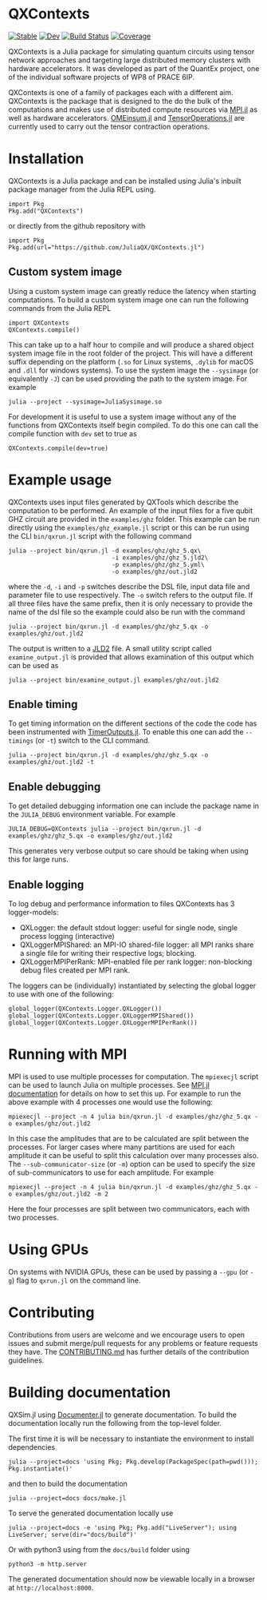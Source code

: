 # QXContexts

[![Stable](https://img.shields.io/badge/docs-stable-blue.svg)](https://JuliaQX.github.io/QXContexts.jl/stable)
[![Dev](https://img.shields.io/badge/docs-dev-blue.svg)](https://JuliaQX.github.io/QXContexts.jl/dev)
[![Build Status](https://github.com/JuliaQX/QXContexts.jl/workflows/CI/badge.svg)](https://github.com/JuliaQX/QXContexts.jl/actions)
[![Coverage](https://codecov.io/gh/JuliaQX/QXContexts.jl/branch/master/graph/badge.svg)](https://codecov.io/gh/JuliaQX/QXContexts.jl)

QXContexts is a Julia package for simulating quantum circuits using tensor network approaches and targeting large distributed memory clusters with hardware accelerators. It was developed as part of the QuantEx project, one of the individual software projects of WP8 of PRACE 6IP.

QXContexts is one of a family of packages each with a different aim. QXContexts is the package that is designed to the do the bulk of the computations and makes use of distributed compute resources via [MPI.jl](https://github.com/JuliaParallel/MPI.jl) as well as hardware accelerators. [OMEinsum.jl](https://github.com/under-Peter/OMEinsum.jl) and [TensorOperations.jl](https://github.com/Jutho/TensorOperations.jl) are currently used to carry out the tensor contraction operations.

# Installation

QXContexts is a Julia package and can be installed using Julia's inbuilt package manager from the Julia REPL using.

```
import Pkg
Pkg.add("QXContexts")
```

or directly from the github repository with

```
import Pkg
Pkg.add(url="https://github.com/JuliaQX/QXContexts.jl")
```

## Custom system image

Using a custom system image can greatly reduce the latency when starting computations.
To build a custom system image one can run the following commands from the Julia REPL

```
import QXContexts
QXContexts.compile()
```

This can take up to a half hour to compile and will produce a shared object system image file in the root folder of the project.
This will have a different suffix depending on the platform (`.so` for Linux systems, `.dylib` for macOS and `.dll` for windows systems).
To use the system image the `--sysimage` (or equivalently `-J`) can be used providing the path to the system image. For example

```
julia --project --sysimage=JuliaSysimage.so
```

For development it is useful to use a system image without any of the functions from QXContexts itself begin compiled.
To do this one can call the compile function with `dev` set to true as

```
QXContexts.compile(dev=true)
```

# Example usage

QXContexts uses input files generated by QXTools which describe the computation to be performed.
An example of the input files for a five qubit GHZ circuit are provided in the `examples/ghz` folder.
This example can be run directly using the `examples/ghz_example.jl` script or this can be run using the CLI `bin/qxrun.jl` script with the following command

```
julia --project bin/qxrun.jl -d examples/ghz/ghz_5.qx\
                             -i examples/ghz/ghz_5.jld2\
                             -p examples/ghz/ghz_5.yml\
                             -o examples/ghz/out.jld2
```

where the `-d`, `-i` and `-p` switches describe the DSL file, input data file and parameter file to use respectively.
The `-o` switch refers to the output file.
If all three files have the same prefix, then it is only necessary to provide the name of the dsl file so the example could also be run with the command

```
julia --project bin/qxrun.jl -d examples/ghz/ghz_5.qx -o examples/ghz/out.jld2
```

The output is written to a [JLD2](https://github.com/JuliaIO/JLD2.jl) file.
A small utility script called `examine_output.jl` is provided that allows examination of this output which
can be used as

```
julia --project bin/examine_output.jl examples/ghz/out.jld2
```

## Enable timing

To get timing information on the different sections of the code the code has been instrumented with [TimerOutputs.jl](https://github.com/KristofferC/TimerOutputs.jl). To enable this one can add the `--timings` (or `-t`) switch to the CLI command.

```
julia --project bin/qxrun.jl -d examples/ghz/ghz_5.qx -o examples/ghz/out.jld2 -t
```

## Enable debugging

To get detailed debugging information one can include the package name in the `JULIA_DEBUG` environment variable. For example

```
JULIA_DEBUG=QXContexts julia --project bin/qxrun.jl -d examples/ghz/ghz_5.qx -o examples/ghz/out.jld2
```

This generates very verbose output so care should be taking when using this for large runs.

## Enable logging

To log debug and performance information to files QXContexts has 3 logger-models:

- QXLogger: the default stdout logger: useful for single node, single process logging (interactive)
- QXLoggerMPIShared: an MPI-IO shared-file logger: all MPI ranks share a single file for writing their respective logs; blocking.
- QXLoggerMPIPerRank: MPI-enabled file per rank logger: non-blocking debug files created per MPI rank.

The loggers can be (individually) instantiated by selecting the global logger to use with one of the following:

```
global_logger(QXContexts.Logger.QXLogger())
global_logger(QXContexts.Logger.QXLoggerMPIShared())
global_logger(QXContexts.Logger.QXLoggerMPIPerRank())
```

# Running with MPI

MPI is used to use multiple processes for computation. The `mpiexecjl` script can be used to launch Julia on multiple processes. See [MPI.jl documentation](https://juliaparallel.github.io/MPI.jl/latest/configuration/#Julia-wrapper-for-mpiexec) for details on how to set this up. For example to run the above example with 4 processes one would use the following:

```
mpiexecjl --project -n 4 julia bin/qxrun.jl -d examples/ghz/ghz_5.qx -o examples/ghz/out.jld2
```

In this case the amplitudes that are to be calculated are split between the processes. For
larger cases where many partitions are used for each amplitude it can be useful to split
this calculation over many processes also. The `--sub-communicator-size` (or `-m`) option
can be used to specify the size of sub-communicators to use for each amplitude. For example

```
mpiexecjl --project -n 4 julia bin/qxrun.jl -d examples/ghz/ghz_5.qx -o examples/ghz/out.jld2 -m 2
```

Here the four processes are split between two communicators, each with two processes.

# Using GPUs

On systems with NVIDIA GPUs, these can be used by passing a `--gpu` (or `-g`) flag to `qxrun.jl` on the command line.

# Contributing
Contributions from users are welcome and we encourage users to open issues and submit merge/pull requests for any problems or feature requests they have. The
[CONTRIBUTING.md](CONTRIBUTION.md) has further details of the contribution guidelines.


# Building documentation

QXSim.jl using [Documenter.jl](https://juliadocs.github.io/Documenter.jl/stable/) to generate documentation. To build
the documentation locally run the following from the top-level folder.

The first time it is will be necessary to instantiate the environment to install dependencies

```
julia --project=docs 'using Pkg; Pkg.develop(PackageSpec(path=pwd())); Pkg.instantiate()'
```

and then to build the documentation

```
julia --project=docs docs/make.jl
```

To serve the generated documentation locally use

```
julia --project=docs -e 'using Pkg; Pkg.add("LiveServer"); using LiveServer; serve(dir="docs/build")'
```

Or with python3 using from the `docs/build` folder using

```
python3 -m http.server
```

The generated documentation should now be viewable locally in a browser at `http://localhost:8000`.
